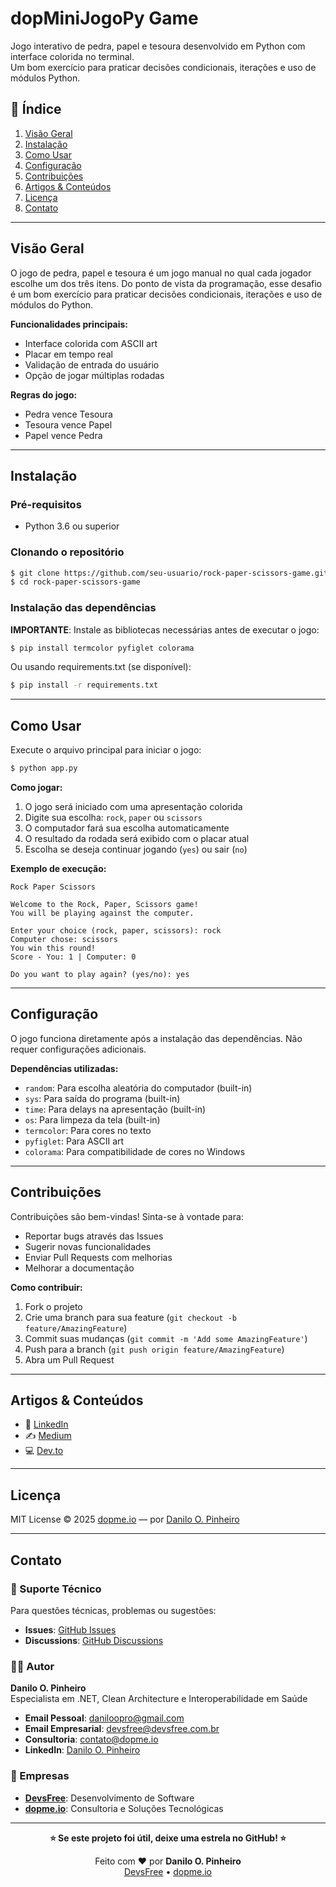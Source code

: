 # dopMiniJogoPy Game

Jogo interativo de pedra, papel e tesoura desenvolvido em Python com interface colorida no terminal.  
Um bom exercício para praticar decisões condicionais, iterações e uso de módulos Python.

## 📑 Índice

1. [Visão Geral](#visão-geral)
2. [Instalação](#instalação)
3. [Como Usar](#como-usar)
4. [Configuração](#configuração)
5. [Contribuições](#contribuições)
6. [Artigos & Conteúdos](#artigos--conteúdos)
7. [Licença](#licença)
8. [Contato](#contato)

---

## Visão Geral

O jogo de pedra, papel e tesoura é um jogo manual no qual cada jogador escolhe um dos três itens. Do ponto de vista da programação, esse desafio é um bom exercício para praticar decisões condicionais, iterações e uso de módulos do Python.

**Funcionalidades principais:**
- Interface colorida com ASCII art
- Placar em tempo real
- Validação de entrada do usuário
- Opção de jogar múltiplas rodadas

**Regras do jogo:**
- Pedra vence Tesoura
- Tesoura vence Papel  
- Papel vence Pedra

---

## Instalação

### Pré-requisitos
- Python 3.6 ou superior

### Clonando o repositório
```bash
$ git clone https://github.com/seu-usuario/rock-paper-scissors-game.git
$ cd rock-paper-scissors-game
```

### Instalação das dependências
**IMPORTANTE**: Instale as bibliotecas necessárias antes de executar o jogo:

```bash
$ pip install termcolor pyfiglet colorama
```

Ou usando requirements.txt (se disponível):
```bash
$ pip install -r requirements.txt
```

---

## Como Usar

Execute o arquivo principal para iniciar o jogo:

```bash
$ python app.py
```

**Como jogar:**
1. O jogo será iniciado com uma apresentação colorida
2. Digite sua escolha: `rock`, `paper` ou `scissors`
3. O computador fará sua escolha automaticamente
4. O resultado da rodada será exibido com o placar atual
5. Escolha se deseja continuar jogando (`yes`) ou sair (`no`)

**Exemplo de execução:**
```
Rock Paper Scissors

Welcome to the Rock, Paper, Scissors game!
You will be playing against the computer.

Enter your choice (rock, paper, scissors): rock
Computer chose: scissors
You win this round!
Score - You: 1 | Computer: 0

Do you want to play again? (yes/no): yes
```

---

## Configuração

O jogo funciona diretamente após a instalação das dependências. Não requer configurações adicionais.

**Dependências utilizadas:**
- `random`: Para escolha aleatória do computador (built-in)
- `sys`: Para saída do programa (built-in)
- `time`: Para delays na apresentação (built-in)
- `os`: Para limpeza da tela (built-in)
- `termcolor`: Para cores no texto
- `pyfiglet`: Para ASCII art
- `colorama`: Para compatibilidade de cores no Windows

---

## Contribuições

Contribuições são bem-vindas! Sinta-se à vontade para:

- Reportar bugs através das Issues
- Sugerir novas funcionalidades
- Enviar Pull Requests com melhorias
- Melhorar a documentação

**Como contribuir:**
1. Fork o projeto
2. Crie uma branch para sua feature (`git checkout -b feature/AmazingFeature`)
3. Commit suas mudanças (`git commit -m 'Add some AmazingFeature'`)
4. Push para a branch (`git push origin feature/AmazingFeature`)
5. Abra um Pull Request

---

## Artigos & Conteúdos

* 💼 [LinkedIn](https://www.linkedin.com/in/daniloopinheiro)
* ✍️ [Medium](https://medium.com/@daniloopinheiro)
* 💻 [Dev.to](https://dev.to/daniloopinheiro)

---

## Licença

MIT License © 2025 [dopme.io](https://dopme.io) — por [Danilo O. Pinheiro](https://www.linkedin.com/in/daniloopinheiro/)

---

## Contato

### 💬 Suporte Técnico
Para questões técnicas, problemas ou sugestões:
- **Issues**: [GitHub Issues](https://github.com/daniloopinheiro/rock-paper-scissors-game/issues)
- **Discussions**: [GitHub Discussions](https://github.com/daniloopinheiro/rock-paper-scissors-game/discussions)

### 👨‍💻 Autor
**Danilo O. Pinheiro**  
Especialista em .NET, Clean Architecture e Interoperabilidade em Saúde

- **Email Pessoal**: [daniloopro@gmail.com](mailto:daniloopro@gmail.com)
- **Email Empresarial**: [devsfree@devsfree.com.br](mailto:devsfree@devsfree.com.br)
- **Consultoria**: [contato@dopme.io](mailto:contato@dopme.io)
- **LinkedIn**: [Danilo O. Pinheiro](https://www.linkedin.com/in/daniloopinheiro/)

### 🏢 Empresas
- **[DevsFree](https://devsfree.com.br)**: Desenvolvimento de Software
- **[dopme.io](https://dopme.io)**: Consultoria e Soluções Tecnológicas

---

<div align="center">

**⭐ Se este projeto foi útil, deixe uma estrela no GitHub! ⭐**

<p>
Feito com ❤️ por <strong>Danilo O. Pinheiro</strong><br/>  
<a href="https://devsfree.com.br" target="_blank">DevsFree</a> • <a href="https://dopme.io" target="_blank">dopme.io</a>  
</p>

</div>
